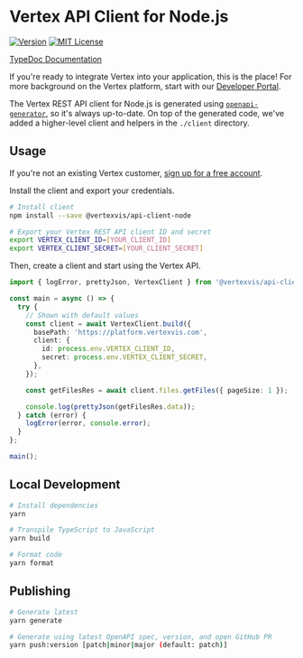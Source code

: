 # Vertex API Client for Node.js

[![Version](https://img.shields.io/npm/v/@vertexvis/api-client-node.svg)](https://www.npmjs.com/package/@vertexvis/api-client-node)
[![MIT License](https://img.shields.io/github/license/vertexvis/vertex-api-client-node)](https://github.com/Vertexvis/vertex-api-client-node/blob/main/LICENSE)

[TypeDoc Documentation](https://vertexvis.github.io/vertex-api-client-node/)

If you're ready to integrate Vertex into your application, this is the place! For more background on the Vertex platform, start with our [Developer Portal](https://developer.vertexvis.com/).

The Vertex REST API client for Node.js is generated using [`openapi-generator`](https://github.com/OpenAPITools/openapi-generator), so it's always up-to-date. On top of the generated code, we've added a higher-level client and helpers in the `./client` directory.

## Usage

If you're not an existing Vertex customer, [sign up for a free account](https://aws.amazon.com/marketplace/pp/B08PP264Z1?stl=true).

Install the client and export your credentials.

```bash
# Install client
npm install --save @vertexvis/api-client-node

# Export your Vertex REST API client ID and secret
export VERTEX_CLIENT_ID=[YOUR_CLIENT_ID]
export VERTEX_CLIENT_SECRET=[YOUR_CLIENT_SECRET]
```

Then, create a client and start using the Vertex API.

```ts
import { logError, prettyJson, VertexClient } from '@vertexvis/api-client-node';

const main = async () => {
  try {
    // Shown with default values
    const client = await VertexClient.build({
      basePath: 'https://platform.vertexvis.com',
      client: {
        id: process.env.VERTEX_CLIENT_ID,
        secret: process.env.VERTEX_CLIENT_SECRET,
      },
    });

    const getFilesRes = await client.files.getFiles({ pageSize: 1 });

    console.log(prettyJson(getFilesRes.data));
  } catch (error) {
    logError(error, console.error);
  }
};

main();
```

## Local Development

```bash
# Install dependencies
yarn

# Transpile TypeScript to JavaScript
yarn build

# Format code
yarn format
```

## Publishing
```bash
# Generate latest 
yarn generate

# Generate using latest OpenAPI spec, version, and open GitHub PR
yarn push:version [patch|minor|major (default: patch)]
```